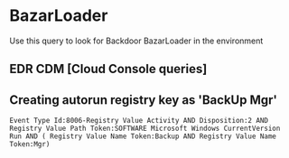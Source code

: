 # BazarLoader

Use this query to look for Backdoor BazarLoader in the environment

## EDR CDM [Cloud Console queries]

## Creating autorun registry key as 'BackUp Mgr'

```
Event Type Id:8006-Registry Value Activity AND Disposition:2 AND Registry Value Path Token:SOFTWARE Microsoft Windows CurrentVersion Run AND ( Registry Value Name Token:Backup AND Registry Value Name Token:Mgr)

```
